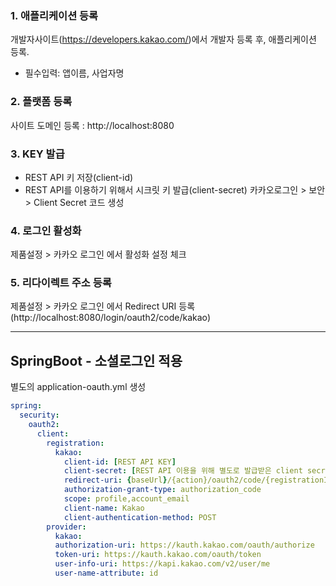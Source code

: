 ### 1. 애플리케이션 등록
개발자사이트(https://developers.kakao.com/)에서 개발자 등록 후, 애플리케이션 등록.
* 필수입력: 앱이름, 사업자명

### 2. 플랫폼 등록
사이트 도메인 등록 : http://localhost:8080

### 3. KEY 발급
* REST API 키 저장(client-id)
* REST API를 이용하기 위해서 시크릿 키 발급(client-secret)
  카카오로그인 > 보안 > Client Secret 코드 생성

### 4. 로그인 활성화
제품설정 > 카카오 로그인 에서 활성화 설정 체크


### 5. 리다이렉트 주소 등록
제품설정 > 카카오 로그인 에서 Redirect URI 등록(http://localhost:8080/login/oauth2/code/kakao)

<hr/>

## SpringBoot - 소셜로그인 적용

별도의 application-oauth.yml 생성
```yml
spring:
  security:
    oauth2:
      client:
        registration:
          kakao:
            client-id: [REST API KEY]
            client-secret: [REST API 이용을 위해 별도로 발급받은 client secret key]
            redirect-uri: {baseUrl}/{action}/oauth2/code/{registrationId}
            authorization-grant-type: authorization_code
            scope: profile,account_email
            client-name: Kakao
            client-authentication-method: POST
        provider:
          kakao:
          authorization-uri: https://kauth.kakao.com/oauth/authorize
          token-uri: https://kauth.kakao.com/oauth/token
          user-info-uri: https://kapi.kakao.com/v2/user/me
          user-name-attribute: id
```